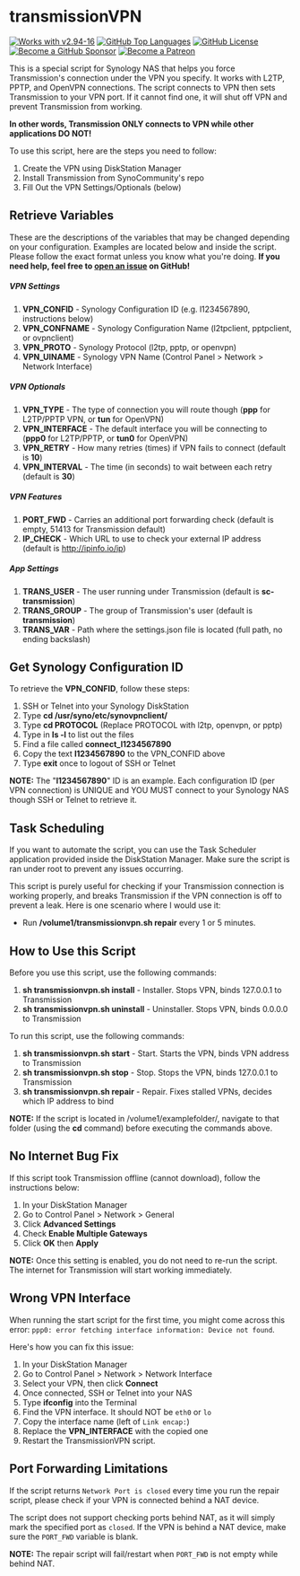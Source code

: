 transmissionVPN
================

[![Works with v2.94-16](https://img.shields.io/badge/works%20with-v2.94--16-brown?style=flat-square&color=blue)](https://github.com/mrjackyliang/transmissionVPN)
[![GitHub Top Languages](https://img.shields.io/github/languages/top/mrjackyliang/transmissionVPN?style=flat-square&color=success)](https://github.com/mrjackyliang/transmissionVPN)
[![GitHub License](https://img.shields.io/github/license/mrjackyliang/transmissionVPN?style=flat-square&color=yellow)](https://github.com/mrjackyliang/transmissionVPN/blob/master/LICENSE)
[![Become a GitHub Sponsor](https://img.shields.io/badge/sponsor-github-black?style=flat-square&color=orange)](https://github.com/sponsors/mrjackyliang)
[![Become a Patreon](https://img.shields.io/badge/donate-patreon-orange?style=flat-square&color=red)](https://www.patreon.com/mrjackyliang)

This is a special script for Synology NAS that helps you force Transmission's connection under the VPN you specify. It works with L2TP, PPTP, and OpenVPN connections. The script connects to VPN then sets Transmission to your VPN port. If it cannot find one, it will shut off VPN and prevent Transmission from working.

__In other words, Transmission ONLY connects to VPN while other applications DO NOT!__

To use this script, here are the steps you need to follow:

1. Create the VPN using DiskStation Manager
2. Install Transmission from SynoCommunity's repo
3. Fill Out the VPN Settings/Optionals (below)

## Retrieve Variables
These are the descriptions of the variables that may be changed depending on your configuration. Examples are located below and inside the script. Please follow the exact format unless you know what you're doing. __If you need help, feel free to [open an issue](https://github.com/mrjackyliang/transmissionVPN/issues/new/choose) on GitHub!__

##### VPN Settings
1. __VPN_CONFID__ - Synology Configuration ID (e.g. l1234567890, instructions below)
2. __VPN_CONFNAME__ - Synology Configuration Name (l2tpclient, pptpclient, or ovpnclient)
3. __VPN_PROTO__ - Synology Protocol (l2tp, pptp, or openvpn)
4. __VPN_UINAME__ - Synology VPN Name (Control Panel > Network > Network Interface)

##### VPN Optionals
1. __VPN_TYPE__ - The type of connection you will route though (__ppp__ for L2TP/PPTP VPN, or __tun__ for OpenVPN)
2. __VPN_INTERFACE__ - The default interface you will be connecting to (__ppp0__ for L2TP/PPTP, or __tun0__ for OpenVPN)
3. __VPN_RETRY__ - How many retries (times) if VPN fails to connect (default is __10__)
4. __VPN_INTERVAL__ - The time (in seconds) to wait between each retry (default is __30__)

##### VPN Features
1. __PORT_FWD__ - Carries an additional port forwarding check (default is empty, 51413 for Transmission default)
2. __IP_CHECK__ - Which URL to use to check your external IP address (default is http://ipinfo.io/ip)

##### App Settings
1. __TRANS_USER__ - The user running under Transmission (default is __sc-transmission__)
2. __TRANS_GROUP__ - The group of Transmission's user (default is __transmission__)
3. __TRANS_VAR__ - Path where the settings.json file is located (full path, no ending backslash)

## Get Synology Configuration ID
To retrieve the __VPN_CONFID__, follow these steps:

1. SSH or Telnet into your Synology DiskStation
2. Type __cd /usr/syno/etc/synovpnclient/__
3. Type __cd PROTOCOL__ (Replace PROTOCOL with l2tp, openvpn, or pptp)
4. Type in __ls -l__ to list out the files
5. Find a file called __connect_l1234567890__
6. Copy the text __l1234567890__ to the VPN_CONFID above
7. Type __exit__ once to logout of SSH or Telnet

__NOTE:__ The "__l1234567890__" ID is an example. Each configuration ID (per VPN connection) is UNIQUE and YOU MUST connect to your Synology NAS though SSH or Telnet to retrieve it.

## Task Scheduling
If you want to automate the script, you can use the Task Scheduler application provided inside the DiskStation Manager. Make sure the script is ran under root to prevent any issues occurring.

This script is purely useful for checking if your Transmission connection is working properly, and breaks Transmission if the VPN connection is off to prevent a leak. Here is one scenario where I would use it:

* Run __/volume1/transmissionvpn.sh repair__ every 1 or 5 minutes.

## How to Use this Script
Before you use this script, use the following commands:

1. __sh transmissionvpn.sh install__ - Installer. Stops VPN, binds 127.0.0.1 to Transmission
2. __sh transmissionvpn.sh uninstall__ - Uninstaller. Stops VPN, binds 0.0.0.0 to Transmission

To run this script, use the following commands:

1. __sh transmissionvpn.sh start__ - Start. Starts the VPN, binds VPN address to Transmission
2. __sh transmissionvpn.sh stop__ - Stop. Stops the VPN, binds 127.0.0.1 to Transmission
3. __sh transmissionvpn.sh repair__ - Repair. Fixes stalled VPNs, decides which IP address to bind

__NOTE:__ If the script is located in /volume1/examplefolder/, navigate to that folder (using the __cd__ command) before executing the commands above.

## No Internet Bug Fix
If this script took Transmission offline (cannot download), follow the instructions below:

1. In your DiskStation Manager
2. Go to Control Panel > Network > General
3. Click __Advanced Settings__
4. Check __Enable Multiple Gateways__
5. Click __OK__ then __Apply__

__NOTE:__ Once this setting is enabled, you do not need to re-run the script. The internet for Transmission will start working immediately.

## Wrong VPN Interface
When running the start script for the first time, you might come across this error: `ppp0: error fetching interface information: Device not found`.

Here's how you can fix this issue:
1. In your DiskStation Manager
2. Go to Control Panel > Network > Network Interface
3. Select your VPN, then click __Connect__
4. Once connected, SSH or Telnet into your NAS
5. Type __ifconfig__ into the Terminal
6. Find the VPN interface. It should NOT be `eth0` or `lo`
7. Copy the interface name (left of `Link encap:`)
8. Replace the __VPN_INTERFACE__ with the copied one
9. Restart the TransmissionVPN script.

## Port Forwarding Limitations
If the script returns `Network Port is closed` every time you run the repair script, please check if your VPN is connected behind a NAT device.

The script does not support checking ports behind NAT, as it will simply mark the specified port as `closed`. If the VPN is behind a NAT device, make sure the `PORT_FWD` variable is blank.

__NOTE:__ The repair script will fail/restart when `PORT_FWD` is not empty while behind NAT.
